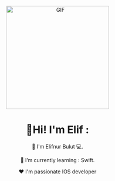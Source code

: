 <p align="center">
<img alt="GIF" src="https://github.com/arsentieva/arsentieva/blob/main/code.gif?raw=true" height="280" />
 <p/>


 <div align="center">
  
# 💫Hi! I'm Elif :
🔭 I'm Elifnur Bulut 💻.
  
🌱 I’m currently learning : Swift. 

  ❤️ I'm passionate IOS developer

  

